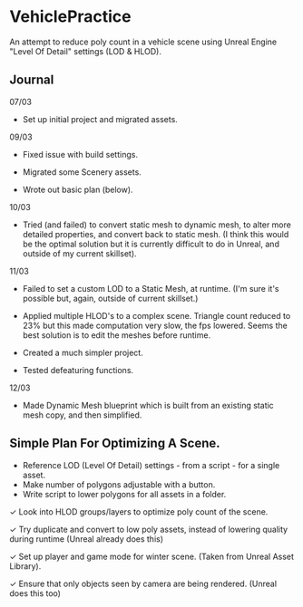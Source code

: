 # VehiclePractice
An attempt to reduce poly count in a vehicle scene using Unreal Engine "Level Of Detail" settings (LOD & HLOD).

## Journal
07/03 
- Set up initial project and migrated assets.

09/03 
- Fixed issue with build settings.

- Migrated some Scenery assets.
      
- Wrote out basic plan (below).

10/03
- Tried (and failed) to convert static mesh to dynamic mesh, to alter more detailed properties, and convert back to static mesh.
(I think this would be the optimal solution but it is currently difficult to do in Unreal, and outside of my current skillset).

11/03
- Failed to set a custom LOD to a Static Mesh, at runtime. (I'm sure it's possible but, again, outside of current skillset.)

- Applied multiple HLOD's to a complex scene. Triangle count reduced to 23% but this made computation very slow, the fps lowered.
Seems the best solution is to edit the meshes before runtime.

- Created a much simpler project.

- Tested defeaturing functions.

12/03
- Made Dynamic Mesh blueprint which is built from an existing static mesh copy, and then simplified.

## Simple Plan For Optimizing A Scene.
- Reference LOD (Level Of Detail) settings - from a script - for a single asset.
- Make number of polygons adjustable with a button.
- Write script to lower polygons for all assets in a folder.
  
✓ Look into HLOD groups/layers to optimize poly count of the scene.

✓ Try duplicate and convert to low poly assets, instead of lowering quality during runtime (Unreal already does this)

✓ Set up player and game mode for winter scene. (Taken from Unreal Asset Library).

✓ Ensure that only objects seen by camera are being rendered. (Unreal does this too)
